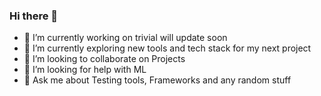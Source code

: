 ### Hi there 👋

- 🔭 I’m currently working on trivial will update soon 
- 🌱 I’m currently exploring new tools and tech stack for my next project
- 👯 I’m looking to collaborate on Projects
- 🤔 I’m looking for help with ML
- 💬 Ask me about Testing tools, Frameworks and any random stuff 

